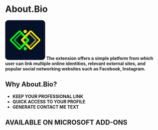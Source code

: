 # About.Bio
<img src="logo.png" />
<b>The extension offers a simple platform from which user can link multiple online identities, relevant external sites, and popular social networking websites such as Facebook, Instagram.<b>

## Why About.Bio?
- KEEP YOUR PROFESSIONAL LINK
- QUICK ACCESS TO YOUR PROFILE
- GENERATE CONTACT ME TEXT 

## AVAILABLE ON MICROSOFT ADD-ONS
